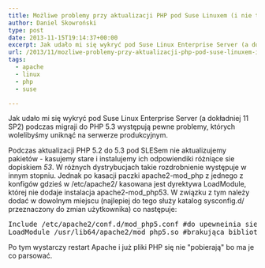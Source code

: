 ```yaml
---
title: Możliwe problemy przy aktualizacji PHP pod Suse Linuxem (i nie tylko)
author: Daniel Skowroński
type: post
date: 2013-11-15T19:14:37+00:00
excerpt: Jak udało mi się wykryć pod Suse Linux Enterprise Server (a dokładniej 11 SP2) podczas migraji do PHP 5.3 występują pewne problemy, których wolelibyśmy uniknąć na serwerze produkcyjnym.
url: /2013/11/mozliwe-problemy-przy-aktualizacji-php-pod-suse-linuxem-i-nie-tylko/
tags:
  - apache
  - linux
  - php
  - suse

---
```

Jak udało mi się wykryć pod Suse Linux Enterprise Server (a dokładniej 11 SP2) podczas migraji do PHP 5.3 występują pewne problemy, których wolelibyśmy uniknąć na serwerze produkcyjnym.

Podczas aktualizacji PHP 5.2 do 5.3 pod SLESem nie aktualizujemy pakietów - kasujemy stare i instalujemy ich odpowiendiki różniące sie dopiskiem _53_. W różnych dystrybucjach takie rozdrobnienie występuje w innym stopniu. Jednak po kasacji paczki apache2-mod\_php z jednego z konfigów gdzieś w /etc/apache2/ kasowana jest dyrektywa LoadModule, której nie dodaje instalacja apache2-mod\_php53. W związku z tym należy dodać w dowolnym miejscu (najlepiej do tego służy katalog sysconfig.d/ przeznaczony do zmian użytkownika) co następuje:

<pre class="lang:default EnlighterJSRAW " >Include /etc/apache2/conf.d/mod_php5.conf #do upewneinia sie, że mime będą ok
LoadModule /usr/lib64/apache2/mod_php5.so #brakująca biblioteka
</pre>

Po tym wystarczy restart Apache i już pliki PHP się nie "pobierają" bo ma je co parsować.